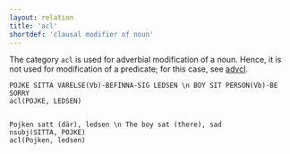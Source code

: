 ```yaml
---
layout: relation
title: 'acl'
shortdef: 'clausal modifier of noun'
---
```


The category `acl` is used for adverbial modification of a noun. Hence, it is not used for modification of a predicate; for this case, see [advcl]().

~~~ sdparse
POJKE SITTA VARELSE(Vb)-BEFINNA-SIG LEDSEN \n BOY SIT PERSON(Vb)-BE SORRY
acl(POJKE, LEDSEN)
~~~

~~~ sdparse

Pojken satt (där), ledsen \n The boy sat (there), sad
nsubj(SITTA, POJKE)
acl(Pojken, ledsen)
~~~
